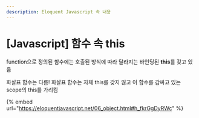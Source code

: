 ```yaml
---
description: Eloquent Javascript 속 내용
---
```


# \[Javascript] 함수 속 this

function으로 정의된 함수에는 호출된 방식에 따라 달라지는 바인딩된 **this**를 갖고 있음

화살표 함수는 다름! 화살표 함수는 자체 this를 갖지 않고 이 함수를 감싸고 있는 scope의 this를 가리킴

{% embed url="https://eloquentjavascript.net/06_object.html#h_fkrGgDyRWc" %}

